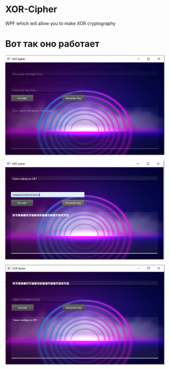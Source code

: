 # XOR-Cipher
WPF which will allow you to make XOR cryptography

# Вот так оно работает
![](https://github.com/FantaCola49/XOR-Cipher/blob/master/Resources/Demo/1.PNG)

![Ввёл данные](https://github.com/FantaCola49/XOR-Cipher/blob/master/Resources/Demo/2.PNG)

![Работает в обе стороны](https://github.com/FantaCola49/XOR-Cipher/blob/master/Resources/Demo/3.PNG)
